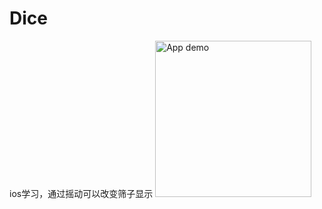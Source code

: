 # Dice
ios学习，通过摇动可以改变筛子显示
<img src="https://github.com/MisteryLiuCode/ReadMeResource/blob/master/DiceRunDemo.gif" alt="App demo" width="250"/>
